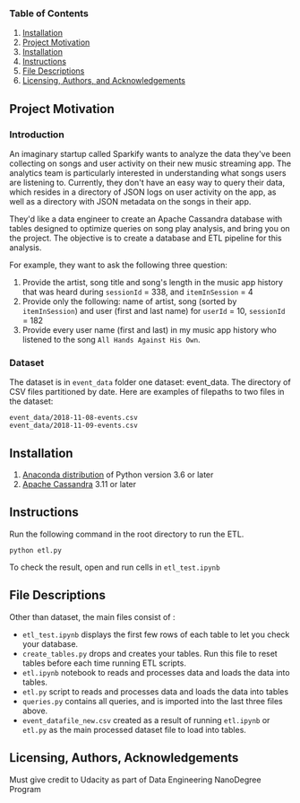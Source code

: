 
### Table of Contents

1. [Installation](#installation)
2. [Project Motivation](#motivation)
3. [Installation](#Installation)
3. [Instructions](#instructions)
4. [File Descriptions](#files)
5. [Licensing, Authors, and Acknowledgements](#licensing)


## Project Motivation<a name="motivation"></a>

### Introduction

An imaginary startup called Sparkify wants to analyze the data they've been collecting on songs 
and user activity on their new music streaming app. The analytics team is particularly interested 
in understanding what songs users are listening to. Currently, they don't have an easy way 
to query their data, which resides in a directory of JSON logs on user activity on the app, 
as well as a directory with JSON metadata on the songs in their app.

They'd like a data engineer to create an Apache Cassandra database with tables designed to optimize 
queries on song play analysis, and bring you on the project. The objective is to create a database 
and ETL pipeline for this analysis.
 
For example, they want to ask the following three question:
1. Provide the artist, song title and song's length in the music app history that was heard during 
`sessionId` = 338, and `itemInSession` = 4
2. Provide only the following: name of artist, song (sorted by `itemInSession`) and user (first and 
last name) for `userId` = 10, `sessionId` = 182
3. Provide every user name (first and last) in my music app history who listened to the song 
`All Hands Against His Own`.

### Dataset

The dataset is in `event_data` folder one dataset: event_data. The directory of CSV 
files partitioned by date. Here are examples of filepaths to two files in the dataset:

```
event_data/2018-11-08-events.csv
event_data/2018-11-09-events.csv
```


## Installation <a name="installation"></a>

1. [Anaconda distribution](https://www.anaconda.com/distribution/) of Python version 3.6 or later
2. [Apache Cassandra](https://cassandra.apache.org/doc/latest/getting_started/installing.html) 3.11 or later 


## Instructions<a name="instructions"></a>

Run the following command in the root directory to run the ETL.

`python etl.py`

To check the result, open and run cells in `etl_test.ipynb`




## File Descriptions <a name="files"></a>

Other than dataset, the main files consist of :
- `etl_test.ipynb` displays the first few rows of each table to let you check your database.
- `create_tables.py` drops and creates your tables. Run this file to reset tables before each time 
running ETL scripts.
- `etl.ipynb` notebook to reads and processes data and loads the data into tables.
- `etl.py` script to reads and processes data and loads the data into tables
- `queries.py` contains all queries, and is imported into the last three files above.
- `event_datafile_new.csv` created as a result of running `etl.ipynb` or `etl.py` as the main processed dataset file 
to load into tables.


## Licensing, Authors, Acknowledgements<a name="licensing"></a>

Must give credit to Udacity as part of Data Engineering NanoDegree Program
